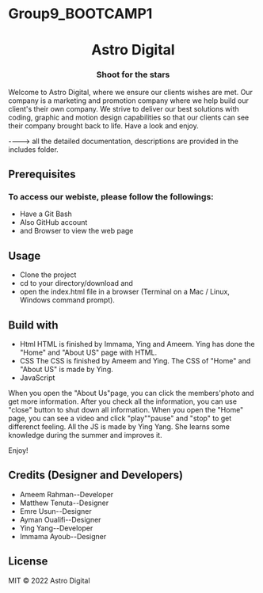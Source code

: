 # Group9_BOOTCAMP1

<h1 align="center"> Astro Digital </h1>

<h3 align="center"> Shoot for the stars </h3>

 Welcome to Astro Digital, where we ensure our clients wishes are met. Our company is a marketing and promotion company where we help build our client's their own company. We strive to deliver our best solutions with coding, graphic and motion design capabilities so that our clients can see their company brought back to life.
 Have a look and enjoy.

 ----> all the detailed documentation, descriptions are provided in the includes folder.

## Prerequisites
### To access our webiste, please follow the followings:
 - Have a Git Bash
 - Also GitHub account
 - and Browser to view the web page

## Usage
 - Clone the project
 - cd to your directory/download and
 - open the index.html file in a browser (Terminal on a Mac / Linux, Windows command prompt).

## Build with
 - Html
 HTML is finished by Immama, Ying and Ameem. Ying has done the "Home" and "About US" page with HTML.
 - CSS
 The CSS is finished by Ameem and Ying. The CSS of "Home" and "About US" is made by Ying.
 - JavaScript
 
 When you open the "About Us"page, you can click the members'photo and get more information. After you check all the information, you can use "close" button to shut down all information. When you open the "Home" page, you can see a video and click "play""pause" and "stop" to get differenct feeling.
 All the JS is made by Ying Yang. She learns some knowledge during the summer and improves it.

Enjoy!

## Credits (Designer and Developers)
- Ameem Rahman--Developer
- Matthew Tenuta--Designer
- Emre Usun--Designer
- Ayman Oualifi--Designer
- Ying Yang--Developer
- Immama Ayoub--Designer

## License
MIT © 2022 Astro Digital
